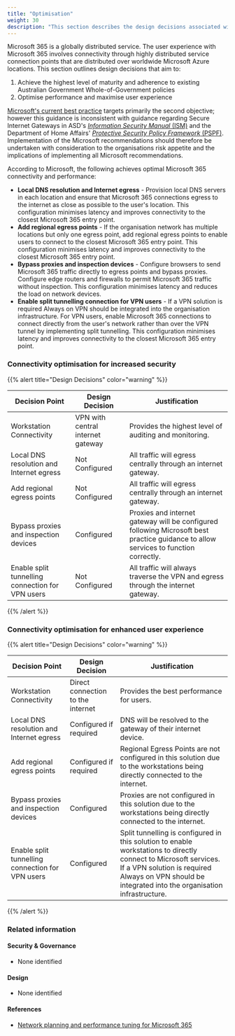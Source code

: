 ```yaml
---
title: "Optimisation"
weight: 30
description: "This section describes the design decisions associated with Autodiscover for system(s) built using ASD's Blueprint for Secure Cloud."
---
```


Microsoft 365 is a globally distributed service. The user experience with Microsoft 365 involves connectivity through highly distributed service connection points that are distributed over worldwide Microsoft Azure locations. This section outlines design decisions that aim to:

1. Achieve the highest level of maturity and adherence to existing Australian Government Whole-of-Government policies 
2. Optimise performance and maximise user experience 

[Microsoft's current best practice](https://learn.microsoft.com/microsoft-365/enterprise/network-planning-and-performance?view=o365-worldwide) targets primarily the second objective; however this guidance is inconsistent with guidance regarding Secure Internet Gateways in ASD's [*Information Security Manual* (ISM)](https://www.cyber.gov.au/resources-business-and-government/essential-cyber-security/ism) and the Department of Home Affairs' [*Protective Security Policy Framework* (PSPF)](https://www.protectivesecurity.gov.au/). Implementation of the Microsoft recommendations should therefore be undertaken with consideration to the organisations risk appetite and the implications of implementing all Microsoft recommendations. 

According to Microsoft, the following achieves optimal Microsoft 365 connectivity and performance:

* **Local DNS resolution and Internet egress** - Provision local DNS servers in each location and ensure that Microsoft 365 connections egress to the internet as close as possible to the user's location. This configuration minimises latency and improves connectivity to the closest Microsoft 365 entry point.
* **Add regional egress points** - If the organisation network has multiple locations but only one egress point, add regional egress points to enable users to connect to the closest Microsoft 365 entry point. This configuration minimises latency and improves connectivity to the closest Microsoft 365 entry point.
* **Bypass proxies and inspection devices** - Configure browsers to send Microsoft 365 traffic directly to egress points and bypass proxies. Configure edge routers and firewalls to permit Microsoft 365 traffic without inspection. This configuration minimises latency and reduces the load on network devices.
* **Enable split tunnelling connection for VPN users** - If a VPN solution is required Always on VPN should be integrated into the organisation infrastructure. For VPN users, enable Microsoft 365 connections to connect directly from the user's network rather than over the VPN tunnel by implementing split tunnelling. This configuration minimises latency and improves connectivity to the closest Microsoft 365 entry point.

### Connectivity optimisation for increased security

{{% alert title="Design Decisions" color="warning" %}}

| Decision Point                                   | Design Decision                   | Justification                                                                                                                       |
|--------------------------------------------------|-----------------------------------|-------------------------------------------------------------------------------------------------------------------------------------|
| Workstation Connectivity                         | VPN with central internet gateway | Provides the highest level of auditing and monitoring.                                                                              |
| Local DNS resolution and Internet egress         | Not Configured                    | All traffic will egress centrally through an internet gateway.                                                                      |
| Add regional egress points                       | Not Configured                    | All traffic will egress centrally through an internet gateway.                                                                      |
| Bypass proxies and inspection devices            | Configured                        | Proxies and internet gateway will be configured following Microsoft best practice guidance to allow services to function correctly. |
| Enable split tunnelling connection for VPN users | Not Configured                    | All traffic will always traverse the VPN and egress through the internet gateway.                                                   |

{{% /alert %}}

### Connectivity optimisation for enhanced user experience

{{% alert title="Design Decisions" color="warning" %}}

| Decision Point                                   | Design Decision                   | Justification                                                                                                                                                                                                            |
|--------------------------------------------------|-----------------------------------|--------------------------------------------------------------------------------------------------------------------------------------------------------------------------------------------------------------------------|
| Workstation Connectivity                         | Direct connection to the internet | Provides the best performance for users.                                                                                                                                                                                 |
| Local DNS resolution and Internet egress         | Configured if required            | DNS will be resolved to the gateway of their internet device.                                                                                                                                                            |
| Add regional egress points                       | Configured if required            | Regional Egress Points are not configured in this solution due to the workstations being directly connected to the internet.                                                                                             |
| Bypass proxies and inspection devices            | Configured                        | Proxies are not configured in this solution due to the workstations being directly connected to the internet.                                                                                                            |
| Enable split tunnelling connection for VPN users | Configured                        | Split tunnelling is configured in this solution to enable workstations to directly connect to Microsoft services. If a VPN solution is required Always on VPN should be integrated into the organisation infrastructure. |

{{% /alert %}}

### Related information

#### Security & Governance

* None identified

#### Design

* None identified

#### References

* [Network planning and performance tuning for Microsoft 365](https://learn.microsoft.com/microsoft-365/enterprise/network-planning-and-performance?view=o365-worldwide)
